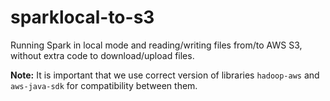# sparklocal-to-s3
Running Spark in local mode and reading/writing files from/to AWS S3, without extra code to download/upload files.

**Note:** It is important that we use correct version of libraries `hadoop-aws` and `aws-java-sdk` for compatibility between them.